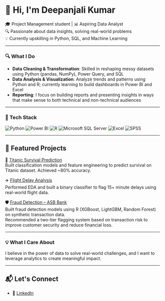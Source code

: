 # 👋 Hi, I'm Deepanjali Kumar

🎓 Project Management student | 📊 Aspiring Data Analyst  
🔍 Passionate about data insights, solving real-world problems  
💡 Currently upskilling in Python, SQL, and Machine Learning

---

### 🔍 What I Do

- **Data Cleaning & Transformation**: Skilled in reshaping messy datasets using Python (pandas, NumPy), Power Query, and SQL  
- **Data Analysis & Visualization**: Analyze trends and patterns using Python and R; currently learning to build dashboards in Power BI and Excel  
- **Reporting**: I focus on building reports and presenting insights in ways that make sense to both technical and non-technical audiences

---

### 🧰 Tech Stack

![Python](https://img.shields.io/badge/Python-3776AB?style=for-the-badge&logo=python&logoColor=white)
![Power BI](https://img.shields.io/badge/Power%20BI-F2C811?style=for-the-badge&logo=powerbi&logoColor=black)
![R](https://img.shields.io/badge/R-276DC3?style=for-the-badge&logo=r&logoColor=white)
![Microsoft SQL Server](https://img.shields.io/badge/Microsoft_SQL_Server-CC2927?style=for-the-badge&logo=microsoftsqlserver&logoColor=white)
![Excel](https://img.shields.io/badge/Excel-217346?style=for-the-badge&logo=microsoft-excel&logoColor=white)
![SPSS](https://img.shields.io/badge/SPSS-FF6F61?style=for-the-badge)

---
## 🚀 Featured Projects

🚢 [Titanic Survival Prediction](https://github.com/dpanjali/Titanic)  
Built classification models and feature engineering to predict survival on Titanic dataset. Achieved ~80% accuracy.

✈️ [Flight Delay Analysis](https://github.com/dpanjali/FlightDelay_Analysis)  
Performed EDA and built a binary classifier to flag 15+ minute delays using real-world flight data.

🛡️ [Fraud Detection – ASB Bank](https://github.com/dpanjali/FraudDetection)  
Built fraud detection models using R (XGBoost, LightGBM, Random Forest) on synthetic transaction data.  
Recommended a two-tier flagging system based on transaction risk to improve customer security and reduce financial loss.


---

### 💡 What I Care About

I believe in the power of data to solve real-world challenges, and I want to leverage analytics to create meaningful impact.

---

## 📬 Let's Connect

- 💼 [LinkedIn](https://www.linkedin.com/in/deepanjali-kumar-2a5518186/)
